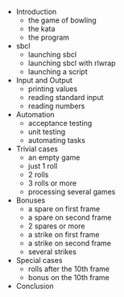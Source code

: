
- Introduction
    - the game of bowling
    - the kata
    - the program
- sbcl
    - launching sbcl
    - launching sbcl with rlwrap
    - launching a script
- Input and Output
    - printing values
    - reading standard input
    - reading numbers
- Automation
    - acceptance testing
    - unit testing
    - automating tasks
- Trivial cases
    - an empty game
    - just 1 roll 
    - 2 rolls
    - 3 rolls or more
    - processing several games
- Bonuses
    - a spare on first frame
    - a spare on second frame
    - 2 spares or more
    - a strike on first frame
    - a strike on second frame
    - several strikes
- Special cases
    - rolls after the 10th frame
    - bonus on the 10th frame
- Conclusion

